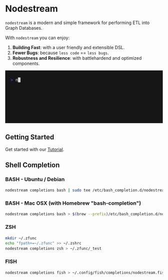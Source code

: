 # Nodestream

`nodestream` is a modern and simple framework for performing ETL into Graph Databases.

With `nodestream` you can enjoy:

1. **Building Fast**: with a user friendly and extensible DSL.
2. **Fewer Bugs**: because `less code` == `less bugs`.
3. **Robustness and Resilience**: with battlehardend and optimized components.

[![Demo](./img/demo.gif)](https://badge.fury.io/py/nodestream)

## Getting Started

Get started with our [Tutorial](./docs/tutorial.md).

## Shell Completion

### BASH - Ubuntu / Debian
```bash
nodestream completions bash | sudo tee /etc/bash_completion.d/nodestream.bash-completion
```

### BASH - Mac OSX (with Homebrew "bash-completion")

```bash
nodestream completions bash > $(brew --prefix)/etc/bash_completion.d/nodestream.bash-completion
```

### ZSH

```zsh
mkdir ~/.zfunc
echo "fpath+=~/.zfunc" >> ~/.zshrc
nodestream completions zsh > ~/.zfunc/_test
```

### FISH

```bash
nodestream completions fish > ~/.config/fish/completions/nodestream.fish
```
